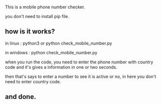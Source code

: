 This is a mobile phone number checker.

you don't need to install pip file.

how is it works?
----------------

in linux : python3 or python check_mobile_number.py

in windows : python check_mobile_number.py

when you run the code, you need to enter the phone number with country code and it's gives a 
information in one or two seconds.

then that's says to enter a number to see it is active or no, in here you don't need to enter 
country code.

and done.
---------
